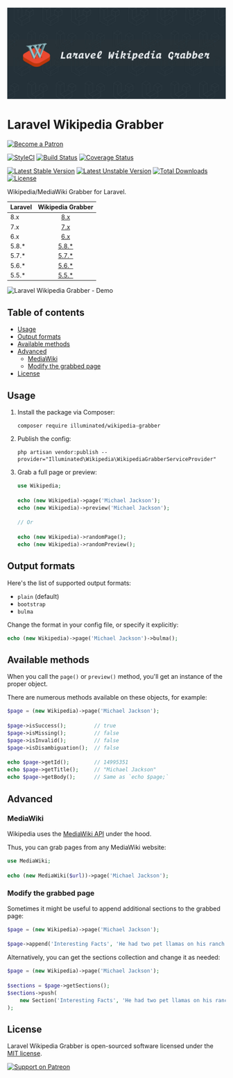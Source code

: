 ![Wikipedia/MediaWiki Grabber for Laravel](art/1380x575-optimized.jpg)

# Laravel Wikipedia Grabber

[<img src="https://user-images.githubusercontent.com/1286821/43083932-4915853a-8ea0-11e8-8983-db9e0f04e772.png" alt="Become a Patron" width="160" />](https://patreon.com/dmitryivanov)

[![StyleCI](https://github.styleci.io/repos/117998599/shield?branch=master&style=flat)](https://github.styleci.io/repos/117998599?branch=master)
[![Build Status](https://img.shields.io/github/workflow/status/dmitry-ivanov/laravel-wikipedia-grabber/tests/master)](https://github.com/dmitry-ivanov/laravel-wikipedia-grabber/actions?query=workflow%3Atests+branch%3Amaster)
[![Coverage Status](https://img.shields.io/codecov/c/github/dmitry-ivanov/laravel-wikipedia-grabber/master)](https://app.codecov.io/gh/dmitry-ivanov/laravel-wikipedia-grabber/branch/master)

[![Latest Stable Version](https://poser.pugx.org/illuminated/wikipedia-grabber/v/stable)](https://packagist.org/packages/illuminated/wikipedia-grabber)
[![Latest Unstable Version](https://poser.pugx.org/illuminated/wikipedia-grabber/v/unstable)](https://packagist.org/packages/illuminated/wikipedia-grabber)
[![Total Downloads](https://poser.pugx.org/illuminated/wikipedia-grabber/downloads)](https://packagist.org/packages/illuminated/wikipedia-grabber)
[![License](https://poser.pugx.org/illuminated/wikipedia-grabber/license)](https://packagist.org/packages/illuminated/wikipedia-grabber)

Wikipedia/MediaWiki Grabber for Laravel.

| Laravel | Wikipedia Grabber                                                            |
| ------- | :--------------------------------------------------------------------------: |
| 8.x     | [8.x](https://github.com/dmitry-ivanov/laravel-wikipedia-grabber/tree/8.x)   |
| 7.x     | [7.x](https://github.com/dmitry-ivanov/laravel-wikipedia-grabber/tree/7.x)   |
| 6.x     | [6.x](https://github.com/dmitry-ivanov/laravel-wikipedia-grabber/tree/6.x)   |
| 5.8.*   | [5.8.*](https://github.com/dmitry-ivanov/laravel-wikipedia-grabber/tree/5.8) |
| 5.7.*   | [5.7.*](https://github.com/dmitry-ivanov/laravel-wikipedia-grabber/tree/5.7) |
| 5.6.*   | [5.6.*](https://github.com/dmitry-ivanov/laravel-wikipedia-grabber/tree/5.6) |
| 5.5.*   | [5.5.*](https://github.com/dmitry-ivanov/laravel-wikipedia-grabber/tree/5.5) |

![Laravel Wikipedia Grabber - Demo](doc/img/demo.gif)

## Table of contents

- [Usage](#usage)
- [Output formats](#output-formats)
- [Available methods](#available-methods)
- [Advanced](#advanced)
  - [MediaWiki](#mediawiki)
  - [Modify the grabbed page](#modify-the-grabbed-page)
- [License](#license)

## Usage

1. Install the package via Composer:

    ```shell script
    composer require illuminated/wikipedia-grabber
    ```

2. Publish the config:

    ```shell script
    php artisan vendor:publish --provider="Illuminated\Wikipedia\WikipediaGrabberServiceProvider"
    ```

3. Grab a full page or preview:

    ```php
    use Wikipedia;

    echo (new Wikipedia)->page('Michael Jackson');
    echo (new Wikipedia)->preview('Michael Jackson');

    // Or

    echo (new Wikipedia)->randomPage();
    echo (new Wikipedia)->randomPreview();
    ```

## Output formats

Here's the list of supported output formats:

- `plain` (default)
- `bootstrap`
- `bulma`

Change the format in your config file, or specify it explicitly:

```php
echo (new Wikipedia)->page('Michael Jackson')->bulma();
```

## Available methods

When you call the `page()` or `preview()` method, you'll get an instance of the proper object.

There are numerous methods available on these objects, for example:

```php
$page = (new Wikipedia)->page('Michael Jackson');

$page->isSuccess();         // true
$page->isMissing();         // false
$page->isInvalid();         // false
$page->isDisambiguation();  // false

echo $page->getId();        // 14995351
echo $page->getTitle();     // "Michael Jackson"
echo $page->getBody();      // Same as `echo $page;`
```

## Advanced

### MediaWiki

Wikipedia uses the [MediaWiki API](https://mediawiki.org/wiki/API:Main_page) under the hood.

Thus, you can grab pages from any MediaWiki website:

```php
use MediaWiki;

echo (new MediaWiki($url))->page('Michael Jackson');
```

### Modify the grabbed page

Sometimes it might be useful to append additional sections to the grabbed page:

```php
$page = (new Wikipedia)->page('Michael Jackson');

$page->append('Interesting Facts', 'He had two pet llamas on his ranch called Lola and Louis.');
```

Alternatively, you can get the sections collection and change it as needed:

```php
$page = (new Wikipedia)->page('Michael Jackson');

$sections = $page->getSections();
$sections->push(
    new Section('Interesting Facts', 'He had two pet llamas on his ranch called Lola and Louis.', $level = 2)
);
```

## License

Laravel Wikipedia Grabber is open-sourced software licensed under the [MIT license](LICENSE.md).

[<img src="https://user-images.githubusercontent.com/1286821/43086829-ff7c006e-8ea6-11e8-8b03-ecf97ca95b2e.png" alt="Support on Patreon" width="125" />](https://patreon.com/dmitryivanov)
